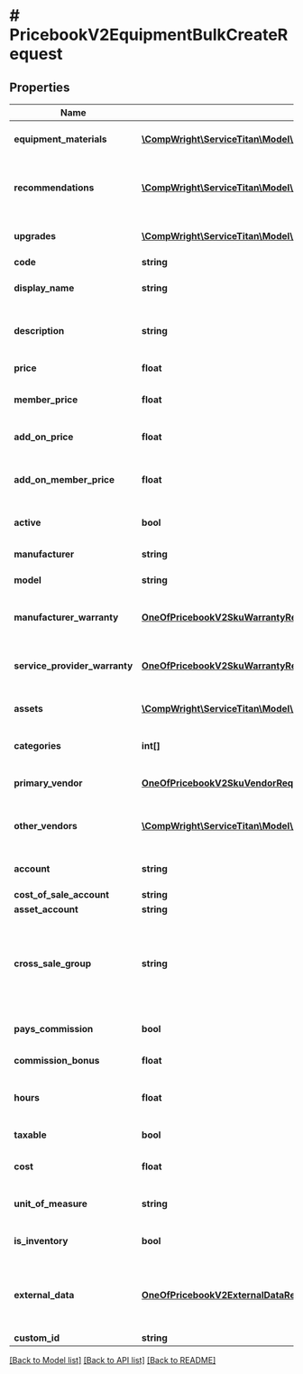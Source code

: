 # # PricebookV2EquipmentBulkCreateRequest

## Properties

Name | Type | Description | Notes
------------ | ------------- | ------------- | -------------
**equipment_materials** | [**\CompWright\ServiceTitan\Model\PricebookV2SkuLinkBulkCreateRequest[]**](PricebookV2SkuLinkBulkCreateRequest.md) | Array of materials used with this equipment | [optional]
**recommendations** | [**\CompWright\ServiceTitan\Model\PricebookV2EquipmentRecommendationBulkCreateRequest[]**](PricebookV2EquipmentRecommendationBulkCreateRequest.md) | Recommended services and materials to include with this SKU | [optional]
**upgrades** | [**\CompWright\ServiceTitan\Model\PricebookV2SkuUpgradeBulkCreateRequest[]**](PricebookV2SkuUpgradeBulkCreateRequest.md) | Upgrades that can be sold for this SKU | [optional]
**code** | **string** | Code for the SKU |
**display_name** | **string** | Name that displays with the SKU | [optional]
**description** | **string** | Description on the SKU that is displayed with the item |
**price** | **float** | Price of this SKU sold | [optional]
**member_price** | **float** | The price if the item is sold to a member | [optional]
**add_on_price** | **float** | The price of the SKU is sold as an add-on item | [optional]
**add_on_member_price** | **float** | The price if the SKU is sold to a member as an add-on item | [optional]
**active** | **bool** | Active shows if the SKU is active or inactive | [optional]
**manufacturer** | **string** | Name of the manufactures | [optional]
**model** | **string** | The model of the equipment | [optional]
**manufacturer_warranty** | [**OneOfPricebookV2SkuWarrantyRequest**](OneOfPricebookV2SkuWarrantyRequest.md) | Description of the manufacturer warranty included in this SKU | [optional]
**service_provider_warranty** | [**OneOfPricebookV2SkuWarrantyRequest**](OneOfPricebookV2SkuWarrantyRequest.md) | Description of the manufacturer warranty included in this SKU | [optional]
**assets** | [**\CompWright\ServiceTitan\Model\PricebookV2SkuAssetRequest[]**](PricebookV2SkuAssetRequest.md) | Images, videos or PDFs attached to SKU | [optional]
**categories** | **int[]** | Categories that this SKU belongs to | [optional]
**primary_vendor** | [**OneOfPricebookV2SkuVendorRequest**](OneOfPricebookV2SkuVendorRequest.md) | The primary vendor you use to acquire this SKU | [optional]
**other_vendors** | [**\CompWright\ServiceTitan\Model\PricebookV2SkuVendorRequest[]**](PricebookV2SkuVendorRequest.md) | Other vendors that you might go to acquire this SKU | [optional]
**account** | **string** | The accounting account assigned to this SKU | [optional]
**cost_of_sale_account** | **string** |  | [optional]
**asset_account** | **string** |  | [optional]
**cross_sale_group** | **string** | A grouping of similar items that you&#39;ll then be able to track as a separate columns on the Technical Performance Board. | [optional]
**pays_commission** | **bool** | PaysCommissions shows if this task pays commission | [optional]
**commission_bonus** | **float** | Flat rate bonus paid for this task | [optional]
**hours** | **float** | The number of hours associated with the installing the equipment | [optional]
**taxable** | **bool** | Is this SKU taxable | [optional]
**cost** | **float** | The cost paid to acquire the material | [optional]
**unit_of_measure** | **string** | The unit of measure used for this SKU | [optional]
**is_inventory** | **bool** | Is this equipment a part of your inventory | [optional]
**external_data** | [**OneOfPricebookV2ExternalDataRequest**](OneOfPricebookV2ExternalDataRequest.md) | Optional model that contains a list of external data items that should be attached to this entity. | [optional]
**custom_id** | **string** |  | [optional]

[[Back to Model list]](../../README.md#models) [[Back to API list]](../../README.md#endpoints) [[Back to README]](../../README.md)

